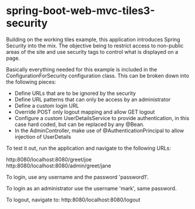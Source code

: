spring-boot-web-mvc-tiles3-security
===================================

Building on the working tiles example, this application introduces Spring Security into the mix. The objective being to restrict access to non-public areas of the site and use security tags to control what is displayed on a page.

Basically everything needed for this example is included in the ConfigurationForSecurity configuration class. This can be broken down into the following pieces:

* Define URLs that are to be ignored by the security 
* Define URL patterns that can only be access by an administrator
* Define a custom login URL
* Override POST only logout mapping and allow GET logout
* Configure a custom UserDetailsService to provide authentication, in this case hard coded, but can be replaced by any @Bean.
* In the AdminController, make use of @AuthenticationPrincipal to allow injection of UserDetails

To test it out, run the application and navigate to the following URLs:

http:8080/localhost:8080/greet/joe
http:8080/localhost:8080/admin/greet/jane

To login, use any username and the password 'password1'.

To login as an administrator use the username 'mark', same password.

To logout, navigate to: http:8080/localhost:8080/logout

